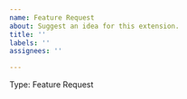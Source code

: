 ```yaml
---
name: Feature Request
about: Suggest an idea for this extension.
title: ''
labels: ''
assignees: ''

---
```


Type: Feature Request

<!-- Prior to creating a feature request, please review
existing issues at https://github.com/eclipse-cdt-cloud/vscode-peripheral-inspector/issues
to avoid creating duplicates.
-->

<!-- Describe the feature you'd like. -->
